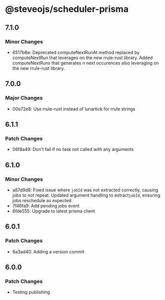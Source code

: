 # @steveojs/scheduler-prisma

## 7.1.0

### Minor Changes

- 6517b6e: Deprecated computeNextRunAt method replaced by computeNextRun that leverages on the new rrule-rust library. Added computeNextRuns that generates n next occurences also leveraging on the new rrule-rust library.

## 7.0.0

### Major Changes

- 00e72e8: Use rrule-rust instead of lunartick for rrule strings

## 6.1.1

### Patch Changes

- 06f8a49: Don't fail if no task not called with any arguments

## 6.1.0

### Minor Changes

- a87d9d8: Fixed issue where `jobId` was not extracted correctly, causing jobs to not repeat. Updated argument handling to extract`jobId`, ensuring jobs reschedule as expected.
- 7f46fa9: Add pending jobs event
- 6fde555: Upgrade to latest prisma client

## 6.0.1

### Patch Changes

- 6a3ad40: Adding a version commit

## 6.0.0

### Patch Changes

- Testing publishing
